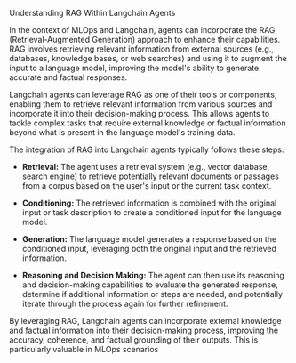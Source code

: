 Understanding RAG Within Langchain Agents

In the context of MLOps and Langchain, agents can incorporate the RAG (Retrieval-Augmented Generation) approach to enhance their capabilities. RAG involves retrieving relevant information from external sources (e.g., databases, knowledge bases, or web searches) and using it to augment the input to a language model, improving the model's ability to generate accurate and factual responses.

Langchain agents can leverage RAG as one of their tools or components, enabling them to retrieve relevant information from various sources and incorporate it into their decision-making process. This allows agents to tackle complex tasks that require external knowledge or factual information beyond what is present in the language model's training data.

The integration of RAG into Langchain agents typically follows these steps:

- **Retrieval:** The agent uses a retrieval system (e.g., vector database, search engine) to retrieve potentially relevant documents or passages from a corpus based on the user's input or the current task context.
  
- **Conditioning:** The retrieved information is combined with the original input or task description to create a conditioned input for the language model.
  
- **Generation:** The language model generates a response based on the conditioned input, leveraging both the original input and the retrieved information.
  
- **Reasoning and Decision Making:** The agent can then use its reasoning and decision-making capabilities to evaluate the generated response, determine if additional information or steps are needed, and potentially iterate through the process again for further refinement.

By leveraging RAG, Langchain agents can incorporate external knowledge and factual information into their decision-making process, improving the accuracy, coherence, and factual grounding of their outputs. This is particularly valuable in MLOps scenarios
